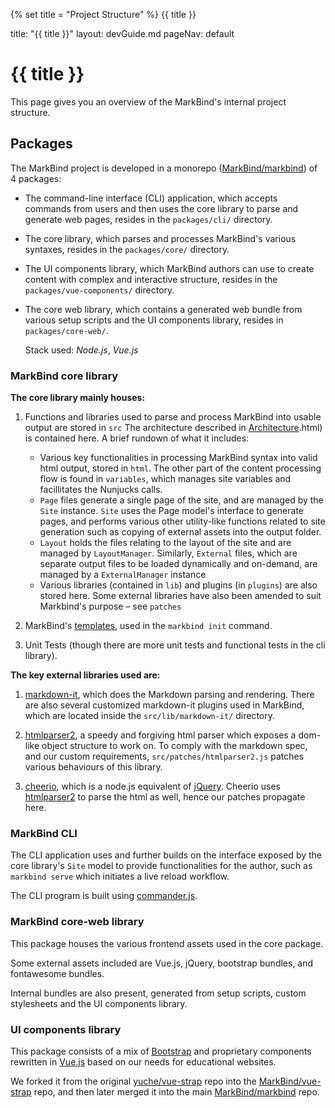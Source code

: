 {% set title = "Project Structure" %}
<span id="title" class="d-none">{{ title }}</span>

<frontmatter>
  title: "{{ title }}"
  layout: devGuide.md
  pageNav: default
</frontmatter>

# {{ title }}

<div class="lead">

This page gives you an overview of the MarkBind's internal project structure.
</div>

## Packages

The MarkBind project is developed in a monorepo ([MarkBind/markbind](https://github.com/MarkBind/markbind)) of 4 packages:

* The command-line interface (CLI) application, which accepts commands from users and then uses the core library to parse and generate web pages, resides in the `packages/cli/` directory.

* The core library, which parses and processes MarkBind's various syntaxes, resides in the `packages/core/` directory.

* The UI components library, which MarkBind authors can use to create content with complex and interactive structure, resides in the `packages/vue-components/` directory.

* The core web library, which contains a generated web bundle from various setup scripts and the UI components library, resides in `packages/core-web/`.

  Stack used: *Node.js*, *Vue.js*

### MarkBind core library

**The core library mainly houses:**

1. Functions and libraries used to parse and process MarkBind into usable output are stored in `src` The architecture described in [Architecture](../design/architecture).html) is contained here. A brief rundown of what it includes:
    * Various key functionalities in processing MarkBind syntax into valid html output, stored in `html`. The other part of the content processing flow is found in `variables`, which manages site variables and facillitates the Nunjucks calls.
    * `Page` files generate a single page of the site, and are managed by the `Site` instance. `Site` uses the Page model's interface to generate pages, and performs various other utility-like functions related to site generation such as copying of external assets into the output folder.
    * `Layout` holds the files relating to the layout of the site and are managed by `LayoutManager`. Similarly, `External` files, which are separate output files to be loaded dynamically and on-demand, are managed by a `ExternalManager` instance
    * Various libraries (contained in `lib`) and plugins (in `plugins`) are also stored here. Some external libraries have also been amended to suit Markbind's purpose – see `patches`


1. MarkBind's [templates](https://markbind.org/userGuide/templates.html), used in the `markbind init` command.

1. Unit Tests (though there are more unit tests and functional tests in the cli library).

**The key external libraries used are:**
1. [markdown-it](https://github.com/markdown-it/markdown-it), which does the Markdown parsing and rendering. There are also several customized markdown-it plugins used in MarkBind, which are located inside the `src/lib/markdown-it/` directory.

1. [htmlparser2](https://github.com/fb55/htmlparser2), a speedy and forgiving html parser which exposes a dom-like object structure to work on. To comply with the markdown spec, and our custom requirements, `src/patches/htmlparser2.js` patches various behaviours of this library.

1. [cheerio](https://cheerio.js.org/), which is a node.js equivalent of [jQuery](https://jquery.com/). Cheerio uses [htmlparser2](https://github.com/fb55/htmlparser2) to parse the html as well, hence our patches propagate here.

### MarkBind CLI

The CLI application uses and further builds on the interface exposed by the core library's `Site` model to provide functionalities for the author, such as `markbind serve` which initiates a live reload workflow.

The CLI program is built using [commander.js](https://github.com/tj/commander.js/).

### MarkBind core-web library

This package houses the various frontend assets used in the core package.

Some external assets included are Vue.js, jQuery, bootstrap bundles, and fontawesome bundles.

Internal bundles are also present, generated from setup scripts, custom stylesheets and the UI components library.

### UI components library

This package consists of a mix of [Bootstrap](https://getbootstrap.com/components/) and proprietary components rewritten in [Vue.js](https://vuejs.org) based on our needs for educational websites.

We forked it from the original [yuche/vue-strap](https://github.com/yuche/vue-strap) repo into the [MarkBind/vue-strap](https://github.com/MarkBind/vue-strap) repo, and then later merged it into the main [MarkBind/markbind](https://github.com/MarkBind/markbind) repo.
